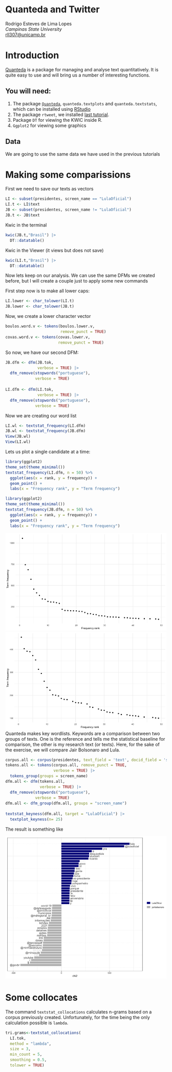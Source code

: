 # Quanteda and Twitter
Rodrigo Esteves de Lima Lopes \
*Campinas State University* \
[rll307@unicamp.br](mailto:rll307@unicamp.br)

# Introduction

[Quanteda](https://quanteda.io/) is a package for managing and analyse text quantitatively. It is quite easy to use and will bring us a number of interesting functions. 

## You will need:

1. The package [`Quanteda`](https://quanteda.io/), `quanteda.textplots` and `quanteda.textstats`, which can be installed using [RStudio](http://www.sthda.com/english/wiki/installing-and-using-r-packages)
1. The package `rtweet`, we installed [last tutorial](https://github.com/MiDiTeS/intro_to_R1/blob/master/Module_3/04_rtweet.md). 
1. Package `DT` for viewing the KWIC inside R. 
1. `Ggplot2` for viewing some graphics

## Data

We are going to use the same data we have used in the previous tutorials

# Making some comparissions

First we need to save our texts as vectors 


```r
LI <- subset(presidentes, screen_name == "LulaOficial")
LI.t <- LI$text
JB <- subset(presidentes, screen_name != "LulaOficial")
JB.t <- JB$text
```

Kwic in the terminal


```r
kwic(JB.t,"Brasil") |>
  DT::datatable()
```

Kwic in the Viewer (it views but does not save)


```r
kwic(LI.t,"Brasil") |>
  DT::datatable()
```

Now lets keep on our analysis. We can use the same DFMs we created before, but I will create a couple just to apply some new commands

First step now is to make all lower caps:


```r
LI.lower <- char_tolower(LI.t)
JB.lower <- char_tolower(JB.t)
```

Now, we create a lower character vector


```r
boulos.word.v <- tokens(boulos.lower.v, 
                        remove_punct = TRUE)
covas.word.v <- tokens(covas.lower.v, 
                       remove_punct = TRUE)
```

So now, we have our second DFM:


```r
JB.dfm <- dfm(JB.tok,
              verbose = TRUE) |> 
  dfm_remove(stopwords("portuguese"),
             verbose = TRUE)

LI.dfm <- dfm(LI.tok,
              verbose = TRUE) |> 
  dfm_remove(stopwords("portuguese"),
             verbose = TRUE)
```

Now we are creating our word list


```r
LI.wl <- textstat_frequency(LI.dfm)
JB.wl <- textstat_frequency(JB.dfm)
View(JB.wl)
View(LI.wl)
```

Lets us plot a single candidate at a time:


```r
library(ggplot2)
theme_set(theme_minimal())
textstat_frequency(LI.dfm, n = 50) %>% 
  ggplot(aes(x = rank, y = frequency)) +
  geom_point() +
  labs(x = "Frequency rank", y = "Term frequency")
```


```r
library(ggplot2)
theme_set(theme_minimal())
textstat_frequency(JB.dfm, n = 50) %>% 
  ggplot(aes(x = rank, y = frequency)) +
  geom_point() +
  labs(x = "Frequency rank", y = "Term frequency")
```

![](imagens/LulaDFM.png)
![](imagens/bozodfm.png)
Quanteda makes key wordlists. Keywords are a comparison between two groups of texts. One is the reference and tells me the statistical baseline for comparison, the other is my research text (or texts). Here, for the sake of the exercise, we will compare Jair Bolsonaro and Lula. 



```r
corpus.all <- corpus(presidentes, text_field = 'text', docid_field = 'status_id')
tokens.all <- tokens(corpus.all, remove_punct = TRUE,
                     verbose = TRUE) |> 
  tokens_group(groups = screen_name)
dfm.all <- dfm(tokens.all,
               verbose = TRUE) |> 
  dfm_remove(stopwords("portuguese"),
             verbose = TRUE)
dfm.all <- dfm_group(dfm.all, groups = "screen_name")

textstat_keyness(dfm.all, target = "LulaOficial") |> 
  textplot_keyness(n= 25)
```

The result is something like

![Keywords comparisson](imagens/key.png)

# Some collocates

The command `textstat_collocations` calculates n-grams based on a corpus previously created. Unfortunately, for the time being the only calculation possible is `lambda`. 


```r
tri.grams<-textstat_collocations(
  LI.tok,
  method = "lambda",
  size = 3,
  min_count = 5,
  smoothing = 0.5,
  tolower = TRUE)
```










